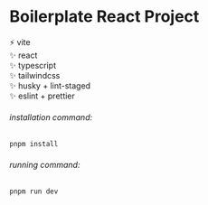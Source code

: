 # Boilerplate React Project

:zap: vite  
:sparkles: react  
:sparkles: typescript  
:sparkles: tailwindcss  
:sparkles: husky + lint-staged  
:sparkles: eslint + prettier  


###### installation command:
```zsh
pnpm install
```


###### running command:
```zsh
pnpm run dev
```
